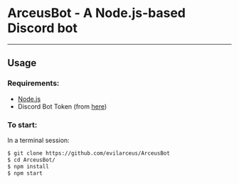 # ArceusBot - A Node.js-based Discord bot
----

## Usage
### Requirements:
* [Node.js](https://nodejs.org/en/)
* Discord Bot Token (from [here](https://discordapp.com/developers/applications/me))

### To start:
In a terminal session: 

```bash
$ git clone https://github.com/evilarceus/ArceusBot
$ cd ArceusBot/
$ npm install
$ npm start
```